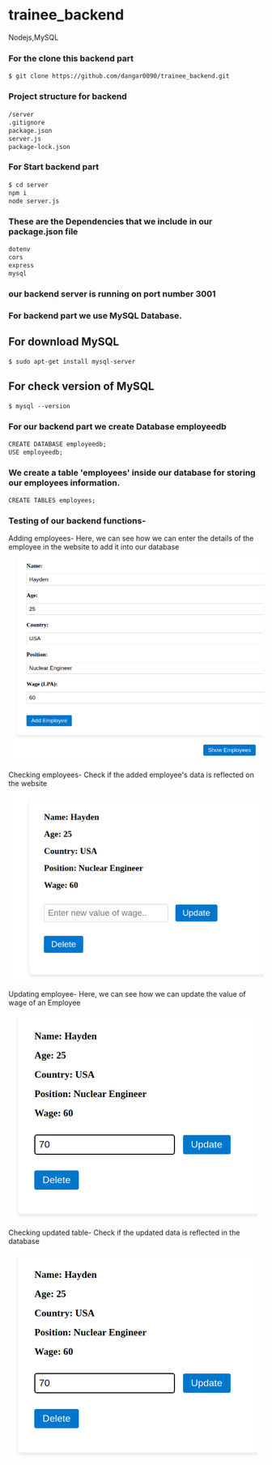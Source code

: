 # trainee_backend
Nodejs,MySQL
### For the clone this backend part 
```
$ git clone https://github.com/dangar0090/trainee_backend.git
```
### Project structure for backend
```
/server
.gitignore
package.json
server.js
package-lock.json
```
### For Start backend part
```
$ cd server
npm i
node server.js
```

### These are the Dependencies that we include in our package.json file
```
dotenv
cors
express
mysql

```
### our backend server is running on port number 3001
### For backend part we use MySQL Database.
## For download MySQL
```
$ sudo apt-get install mysql-server
```
## For check version of MySQL
```
$ mysql --version
```
### For our backend part we create Database employeedb
```
CREATE DATABASE employeedb;
USE employeedb;
```
### We create a table 'employees' inside our database for storing our employees information.
```
CREATE TABLES employees;
```

### Testing of our backend functions- 

Adding employees- Here, we can see how we can enter the details of the employee in the website to add it into our database
![Adding_Employee](images/addingemp.png)

Checking employees- Check if the added employee's data is reflected on the website
![Checking_Employee](images/checkingemp.png)

Updating employee- Here, we can see how we can update the value of wage of an Employee 
![Updating_Employee](images/updateemp.png)

Checking updated table- Check if the updated data is reflected in the database
![Checking_Table](images/updateemp.png)





